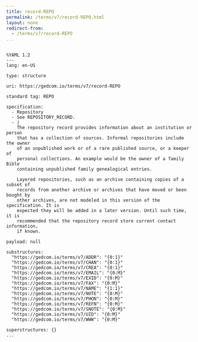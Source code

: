```yaml
---
title: record-REPO
permalink: /terms/v7/record-REPO.html
layout: none
redirect-from:
  - /terms/v7/record-REPO
...
```


```

%YAML 1.2
---
lang: en-US

type: structure

uri: https://gedcom.io/terms/v7/record-REPO

standard tag: REPO

specification:
  - Repository
  - See REPOSITORY_RECORD.
  - |
    The repository record provides information about an institution or person
    that has a collection of sources. Informal repositories include the owner
    of an unpublished work or of a rare published source, or a keeper of
    personal collections. An example would be the owner of a family Bible
    containing unpublished family genealogical entries.
    
    Layered repositories, such as an archive containing copies of a subset of
    records from another archive or archives that have moved or been bought by
    other archives, are not modeled in this version of the specification. It is
    expected they will be added in a later version. Until such time, it is
    recommended that the repository record store current contact information,
    if known.

payload: null

substructures:
  "https://gedcom.io/terms/v7/ADDR": "{0:1}"
  "https://gedcom.io/terms/v7/CHAN": "{0:1}"
  "https://gedcom.io/terms/v7/CREA": "{0:1}"
  "https://gedcom.io/terms/v7/EMAIL": "{0:M}"
  "https://gedcom.io/terms/v7/EXID": "{0:M}"
  "https://gedcom.io/terms/v7/FAX": "{0:M}"
  "https://gedcom.io/terms/v7/NAME": "{1:1}"
  "https://gedcom.io/terms/v7/NOTE": "{0:M}"
  "https://gedcom.io/terms/v7/PHON": "{0:M}"
  "https://gedcom.io/terms/v7/REFN": "{0:M}"
  "https://gedcom.io/terms/v7/SNOTE": "{0:M}"
  "https://gedcom.io/terms/v7/UID": "{0:M}"
  "https://gedcom.io/terms/v7/WWW": "{0:M}"

superstructures: {}
...

```
